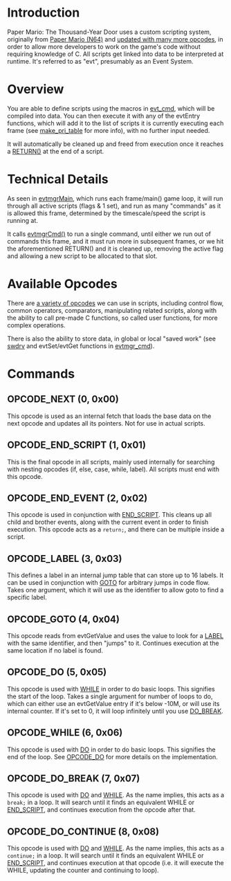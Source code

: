 # Introduction
Paper Mario: The Thousand-Year Door uses a custom scripting system, originally from [Paper Mario (N64)](https://github.com/pmret/papermario/blob/master/include/evt.h) and [updated with many more opcodes](https://github.com/NWPlayer123/PaperMario2/blob/master/include/mgr/evtmgr_cmd.h), in order to allow more developers to work on the game's code without requiring knowledge of C. All scripts get linked into data to be interpreted at runtime. It's referred to as "evt", presumably as an Event System.

# Overview
You are able to define scripts using the macros in [evt_cmd](https://github.com/NWPlayer123/PaperMario2/blob/master/include/evt/evt_cmd.h), which will be compiled into data. You can then execute it with any of the evtEntry functions, which will add it to the list of scripts it is currently executing each frame (see [make_pri_table](https://github.com/NWPlayer123/PaperMario2/blob/master/source/mgr/evtmgr.c) for more info), with no further input needed.

It will automatically be cleaned up and freed from execution once it reaches a [RETURN()](https://github.com/NWPlayer123/PaperMario2/blob/master/include/evt/evt_cmd.h) at the end of a script.

# Technical Details
As seen in [evtmgrMain](https://github.com/NWPlayer123/PaperMario2/blob/master/source/mgr/evtmgr.c), which runs each frame/main() game loop, it will run through all active scripts (flags & 1 set), and run as many "commands" as it is allowed this frame, determined by the timescale/speed the script is running at.

It calls [evtmgrCmd()](https://github.com/NWPlayer123/PaperMario2/blob/master/source/mgr/evtmgr_cmd.c) to run a single command, until either we run out of commands this frame, and it must run more in subsequent frames, or we hit the aforementioned RETURN() and it is cleaned up, removing the active flag and allowing a new script to be allocated to that slot.

# Available Opcodes
There are [a variety of opcodes](https://github.com/PistonMiner/ttyd-tools/blob/master/ttyd-tools/docs/ttyd-opc-summary.txt) we can use in scripts, including control flow, common operators, comparators, manipulating related scripts, along with the ability to call pre-made C functions, so called user functions, for more complex operations.

There is also the ability to store data, in global or local "saved work" (see [swdrv](https://github.com/NWPlayer123/PaperMario2/blob/master/source/drv/swdrv.c) and evtSet/evtGet functions in [evtmgr_cmd](https://github.com/NWPlayer123/PaperMario2/blob/master/source/mgr/evtmgr_cmd.c)).
<!-- TODO: add details about evtGet/evtSet so I can reference them in the commands section -->
<!-- TODO: just list all the types of work here, and update hyperlinks once evtmgr_cmd is 1:1'd or at least more stable -->

# Commands
## OPCODE_NEXT (0, 0x00)
This opcode is used as an internal fetch that loads the base data on the next opcode and updates all its pointers. Not for use in actual scripts.

## OPCODE_END_SCRIPT (1, 0x01)
This is the final opcode in all scripts, mainly used internally for searching with nesting opcodes (if, else, case, while, label). All scripts must end with this opcode.

## OPCODE_END_EVENT (2, 0x02)
This opcode is used in conjunction with [END_SCRIPT](#opcode_end_script-1-0x01). This cleans up all child and brother events, along with the current event in order to finish execution. This opcode acts as a `return;`, and there can be multiple inside a script.

## OPCODE_LABEL (3, 0x03)
This defines a label in an internal jump table that can store up to 16 labels. It can be used in conjunction with [GOTO](#opcode_goto-4-0x04) for arbitrary jumps in code flow. Takes one argument, which it will use as the identifier to allow goto to find a specific label.

## OPCODE_GOTO (4, 0x04)
This opcode reads from evtGetValue and uses the value to look for a [LABEL](#opcode_label-3-0x03) with the same identifier, and then "jumps" to it. Continues execution at the same location if no label is found.

## OPCODE_DO (5, 0x05)
This opcode is used with [WHILE](#opcode_while-6-0x06) in order to do basic loops. This signifies the start of the loop. Takes a single argument for number of loops to do, which can either use an evtGetValue entry if it's below -10M, or will use its internal counter. If it's set to 0, it will loop infinitely until you use [DO_BREAK](#opcode_do_break-7-0x07).

## OPCODE_WHILE (6, 0x06)
This opcode is used with [DO](#opcode_do-5-0x05) in order to do basic loops. This signifies the end of the loop. See [OPCODE_DO](#opcode_do-5-0x05) for more details on the implementation.

## OPCODE_DO_BREAK (7, 0x07)
This opcode is used with [DO](#opcode_do-5-0x05) and [WHILE](#opcode_while-6-0x06). As the name implies, this acts as a `break;` in a loop. It will search until it finds an equivalent WHILE or [END_SCRIPT](#opcode_end_script-1-0x01), and continues execution from the opcode after that.

## OPCODE_DO_CONTINUE (8, 0x08)
This opcode is used with [DO](#opcode_do-5-0x05) and [WHILE](#opcode_while-6-0x06). As the name implies, this acts as a `continue;` in a loop. It will search until it finds an equivalent WHILE or [END_SCRIPT](#opcode_end_script-1-0x01), and continues execution at that opcode (i.e. it will execute the WHILE, updating the counter and continuing to loop).




